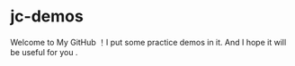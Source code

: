 # jc-demos
Welcome to My GitHub ！I put some practice demos in it. And I hope it will be useful for you .

